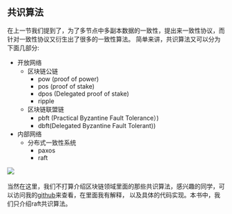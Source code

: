 ## 共识算法

在上一节我们提到了，为了多节点中多副本数据的一致性，提出来一致性协议，而针对一致性协议又衍生出了很多的一致性算法。
简单来讲，共识算法又可以分为下面几部分:
- 开放网络
    - 区块链公链
        - pow (proof of power)
        - pos (proof of stake)
        - dpos (Delegated proof of stake)
        - ripple
    - 区块链联盟链
        - pbft (Practical Byzantine Fault Tolerance）)
        - dbft(Delegated Byzantine Fault Tolerant))
- 内部网络
    - 分布式一致性系统
        - paxos
        - raft  

![](\_asserts\images\consensus_algorithm.jpg)

当然在这里，我们不打算介绍区块链领域里面的那些共识算法，感兴趣的同学，可以访问我的[github](https://github.com/csunny)来查看，在里面我有解释，
以及具体的代码实现。本书中，我们只介绍raft共识算法。